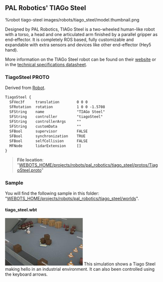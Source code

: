 ## PAL Robotics' TIAGo Steel

%robot tiago-steel images/robots/tiago_steel/model.thumbnail.png

Designed by PAL Robotics, TIAGo Steel is a two-wheeled human-like robot with a torso, a head and one articulated arm finished by a parallel gripper as end-effector.
It is completely ROS based, fully customizable and expandable with extra sensors and devices like other end-effector (Hey5 hand).

More information on the TIAGo Steel robot can be found on their [website](http://pal-robotics.com/robots/tiago/) or in the [technical specifications datasheet](http://pal-robotics.com/wp-content/uploads/2019/07/Datasheet_TIAGo_Complete.pdf).

### TiagoSteel PROTO

Derived from [Robot](../reference/robot.md).

```
TiagoSteel {
  SFVec3f     translation        0 0 0
  SFRotation  rotation           1 0 0 -1.5708
  SFString    name               "TIAGo Steel"
  SFString    controller         "tiagoSteel"
  SFString    controllerArgs     ""
  SFString    customData         ""
  SFBool      supervisor         FALSE
  SFBool      synchronization    TRUE
  SFBool      selfCollision      FALSE
  MFNode      lidarExtension     []
}
```

> **File location**: "[WEBOTS\_HOME/projects/robots/pal\_robotics/tiago\_steel/protos/TiagoSteel.proto](https://github.com/cyberbotics/webots/tree/master/projects/robots/pal_robotics/tiago_steel/protos/TiagoSteel.proto)"

### Sample

You will find the following sample in this folder: "[WEBOTS\_HOME/projects/robots/pal\_robotics/tiago\_steel/worlds](https://github.com/cyberbotics/webots/tree/master/projects/robots/pal_robotics/tiago_steel/worlds)".

#### tiago\_steel.wbt

![tiago_steel.wbt.png](images/robots/tiago_steel/tiago_steel.wbt.thumbnail.jpg) This simulation shows a Tiago Steel making hello in an industrial environment.
It can also been controlled using the keyboard arrows.
